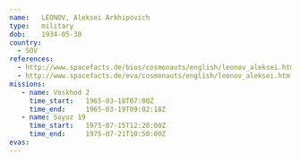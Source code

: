 ```yaml
---
name:	LEONOV, Aleksei Arkhipovich 
type:	military
dob:	1934-05-30
country:
  - SOV
references:
  - http://www.spacefacts.de/bios/cosmonauts/english/leonov_aleksei.htm
  - http://www.spacefacts.de/eva/cosmonauts/english/leonov_aleksei.htm
missions:
   - name: Voskhod 2
     time_start:   1965-03-18T07:00Z
     time_end:     1965-03-19T09:02:18Z
   - name: Soyuz 19
     time_start:   1975-07-15T12:20:00Z
     time_end:     1975-07-21T10:50:00Z
evas:
---
```

